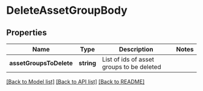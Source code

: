 # DeleteAssetGroupBody

## Properties
Name | Type | Description | Notes
------------ | ------------- | ------------- | -------------
**assetGroupsToDelete** | **string** | List of ids of asset groups to be deleted | 

[[Back to Model list]](../README.md#documentation-for-models) [[Back to API list]](../README.md#documentation-for-api-endpoints) [[Back to README]](../README.md)


